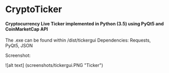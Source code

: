 # CryptoTicker
#### Cryptocurrency Live Ticker implemented in Python (3.5) using PyQt5 and CoinMarketCap API

The .exe can be found within /dist/tickergui
Dependencies: Requests, PyQt5, JSON

Screenshot:

![alt text] (screenshots/tickergui.PNG "Ticker")
